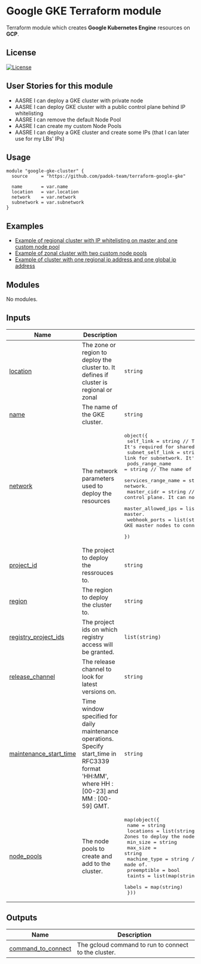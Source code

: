 # Google GKE Terraform module

Terraform module which creates **Google Kubernetes Engine** resources on **GCP**.

## License

[![License](https://img.shields.io/badge/License-Apache_2.0-blue.svg)](https://opensource.org/licenses/Apache-2.0)

## User Stories for this module

- AASRE I can deploy a GKE cluster with private node
- AASRE I can deploy GKE cluster with a public control plane behind IP whitelisting
- AASRE I can remove the default Node Pool
- AASRE I can create my custom Node Pools
- AASRE I can deploy a GKE cluster and create some IPs (that I can later use for my LBs' IPs)

## Usage

```hcl
module "google-gke-cluster" {
  source     = "https://github.com/padok-team/terraform-google-gke"

  name       = var.name
  location   = var.location
  network    = var.network
  subnetwork = var.subnetwork
}
```

## Examples

- [Example of regional cluster with IP whitelisting on master and one custom node pool](examples/regional_private_cluster)
- [Example of zonal cluster with two custom node pools](examples/zonal_multiple_node_pool)
- [Example of cluster with one regional ip address and one global ip address](examples/cluster_with_ip_addresses)

<!-- BEGIN_TF_DOCS -->
## Modules

No modules.

## Inputs

| Name | Description | Type | Default | Required |
|------|-------------|------|---------|:--------:|
| <a name="input_location"></a> [location](#input\_location) | The zone or region to deploy the cluster to. It defines if cluster is regional or zonal | `string` | n/a | yes |
| <a name="input_name"></a> [name](#input\_name) | The name of the GKE cluster. | `string` | n/a | yes |
| <a name="input_network"></a> [network](#input\_network) | The network parameters used to deploy the resources | <pre>object({<br>    self_link           = string            // The self link for network. It's required for shared VPC.<br>    subnet_self_link    = string            // The self link for subnetwork. It's requirred for shared VPC.<br>    pods_range_name     = string            // The name of pod range created in network.<br>    services_range_name = string            // The name of service range created in network.<br>    master_cidr         = string            // The private ip range to use for control plane. It can not be created in network module.<br>    master_allowed_ips  = list(map(string)) // The ips to whitelist to access master.<br>    webhook_ports       = list(string)      // The ports to open to allow GKE master nodes to connect to admission controllers/webhooks.<br>  })</pre> | n/a | yes |
| <a name="input_project_id"></a> [project\_id](#input\_project\_id) | The project to deploy the ressrouces to. | `string` | n/a | yes |
| <a name="input_region"></a> [region](#input\_region) | The region to deploy the cluster to. | `string` | n/a | yes |
| <a name="input_registry_project_ids"></a> [registry\_project\_ids](#input\_registry\_project\_ids) | The project ids on which registry access will be granted. | `list(string)` | n/a | yes |
| <a name="input_release_channel"></a> [release\_channel](#input\_release\_channel) | The release channel to look for latest versions on. | `string` | n/a | yes |
| <a name="input_maintenance_start_time"></a> [maintenance\_start\_time](#input\_maintenance\_start\_time) | Time window specified for daily maintenance operations. Specify start\_time in RFC3339 format 'HH:MM', where HH : [00-23] and MM : [00-59] GMT. | `string` | `"00:00"` | no |
| <a name="input_node_pools"></a> [node\_pools](#input\_node\_pools) | The node pools to create and add to the cluster. | <pre>map(object({<br>    name         = string<br>    locations    = list(string) // Zones to deploy the nodes into<br>    min_size     = string<br>    max_size     = string<br>    machine_type = string // The GCE machine type the pool is made of.<br>    preemptible  = bool<br>    taints       = list(map(string))<br>    labels       = map(string)<br>  }))</pre> | `{}` | no |

## Outputs

| Name | Description |
|------|-------------|
| <a name="output_command_to_connect"></a> [command\_to\_connect](#output\_command\_to\_connect) | The gcloud command to run to connect to the cluster. |
<!-- END_TF_DOCS -->
